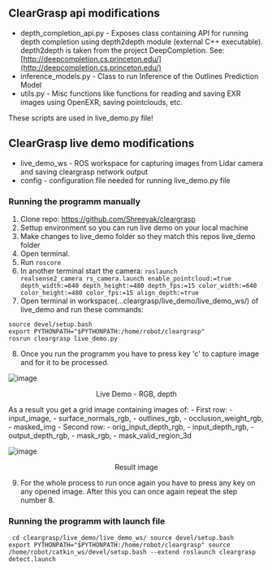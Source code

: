 ## ClearGrasp api modifications

- depth_completion_api.py - Exposes class containing API for running depth completion using depth2depth module (external C++ executable).
depth2depth is taken from the project DeepCompletion. See: [http://deepcompletion.cs.princeton.edu/](http://deepcompletion.cs.princeton.edu/)
- inference_models.py - Class to run Inference of the Outlines Prediction Model
- utils.py - Misc functions like functions for reading and saving EXR images using OpenEXR, saving pointclouds, etc.

These scripts are used in live_demo.py file!

## ClearGrasp live demo modifications

- live_demo_ws - ROS workspace for capturing images from Lidar camera and saving cleargrasp network output
- config - configuration file needed for running live_demo.py file

### Running the programm manually

1. Clone repo: https://github.com/Shreeyak/cleargrasp
2. Settup environment so you can run live demo on your local machine
3. Make changes to live_demo folder so they match this repos live_demo folder
4. Open terminal.
5. Run <code>roscore</code>
6. In another terminal start the camera: 
<code>roslaunch realsense2_camera rs_camera.launch enable_pointcloud:=true depth_width:=640 depth_height:=480 depth_fps:=15 color_width:=640 color_height:=480 color_fps:=15 align_depth:=true</code>
7. Open terminal in workspace(...cleargrasp/live_demo/live_demo_ws/) of live_demo and run these commands:
```
source devel/setup.bash
export PYTHONPATH="$PYTHONPATH:/home/robot/cleargrasp"
rosrun cleargrasp live_demo.py
```
8. Once you run the programm you have to press key 'c' to capture image and for it to be processed. 

![image](https://github.com/vlatkamihic/Detekcija-i-manipulacija-transparentnih-objekata/assets/78767436/17235897-6f3d-41c3-966f-99a6609e9211)

<p align="center">
  Live Demo - RGB, depth
</p>

   As a result you get a grid image containing images of:
      - First row:
        - input_image,
        - surface_normals_rgb,
        - outlines_rgb,
        - occlusion_weight_rgb,
        - masked_img
      - Second row:
        - orig_input_depth_rgb,
        - input_depth_rgb,
        - output_depth_rgb, 
        - mask_rgb, 
        - mask_valid_region_3d

![image](https://github.com/vlatkamihic/Detekcija-i-manipulacija-transparentnih-objekata/assets/78767436/0f0ddc08-fefb-42b6-98bd-1bed3d3e7d27)

<p align="center">
  Result image
</p>

9. For the whole process to run once again you have to press any key on any opened image. After this you can once again repeat the step number 8.

### Running the programm with launch file
<code> cd cleargrasp/live_demo/live_demo_ws/
source devel/setup.bash
export PYTHONPATH="$PYTHONPATH:/home/robot/cleargrasp"
source /home/robot/catkin_ws/devel/setup.bash --extend
roslaunch cleargrasp detect.launch<code>
